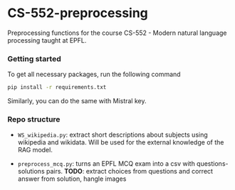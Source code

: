 # CS-552-preprocessing


Preprocessing functions for the course CS-552 - Modern natural language processing taught at EPFL.


### Getting started

To get all necessary packages, run the following command
```bash
pip install -r requirements.txt
```


Similarly, you can do the same with Mistral key.

### Repo structure

* `WS_wikipedia.py`: extract short descriptions about subjects using wikipedia and wikidata. Will be used for the external knowledge of the RAG model.

* `preprocess_mcq.py`: turns an EPFL MCQ exam into a csv with questions-solutions pairs.
**TODO**: extract choices from questions and correct answer from solution, hangle images

